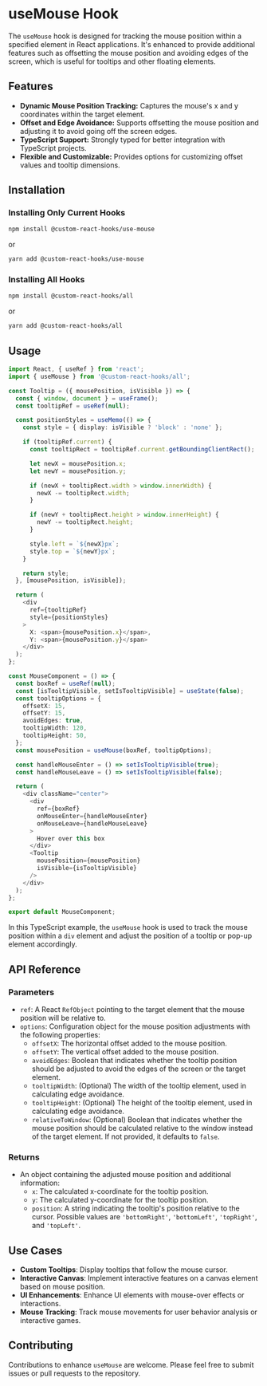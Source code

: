 # useMouse Hook

The `useMouse` hook is designed for tracking the mouse position within a specified element in React applications. It's enhanced to provide additional features such as offsetting the mouse position and avoiding edges of the screen, which is useful for tooltips and other floating elements.

## Features

- **Dynamic Mouse Position Tracking:** Captures the mouse's x and y coordinates within the target element.
- **Offset and Edge Avoidance:** Supports offsetting the mouse position and adjusting it to avoid going off the screen edges.
- **TypeScript Support:** Strongly typed for better integration with TypeScript projects.
- **Flexible and Customizable:** Provides options for customizing offset values and tooltip dimensions.

## Installation

### Installing Only Current Hooks

```bash
npm install @custom-react-hooks/use-mouse
```

or

```bash
yarn add @custom-react-hooks/use-mouse
```

### Installing All Hooks

```sh
npm install @custom-react-hooks/all
```

or

```sh
yarn add @custom-react-hooks/all
```

## Usage

```typescript
import React, { useRef } from 'react';
import { useMouse } from '@custom-react-hooks/all';

const Tooltip = ({ mousePosition, isVisible }) => {
  const { window, document } = useFrame();
  const tooltipRef = useRef(null);

  const positionStyles = useMemo(() => {
    const style = { display: isVisible ? 'block' : 'none' };

    if (tooltipRef.current) {
      const tooltipRect = tooltipRef.current.getBoundingClientRect();

      let newX = mousePosition.x;
      let newY = mousePosition.y;

      if (newX + tooltipRect.width > window.innerWidth) {
        newX -= tooltipRect.width;
      }

      if (newY + tooltipRect.height > window.innerHeight) {
        newY -= tooltipRect.height;
      }

      style.left = `${newX}px`;
      style.top = `${newY}px`;
    }

    return style;
  }, [mousePosition, isVisible]);

  return (
    <div
      ref={tooltipRef}
      style={positionStyles}
    >
      X: <span>{mousePosition.x}</span>,
      Y: <span>{mousePosition.y}</span>
    </div>
  );
};

const MouseComponent = () => {
  const boxRef = useRef(null);
  const [isTooltipVisible, setIsTooltipVisible] = useState(false);
  const tooltipOptions = {
    offsetX: 15,
    offsetY: 15,
    avoidEdges: true,
    tooltipWidth: 120,
    tooltipHeight: 50,
  };
  const mousePosition = useMouse(boxRef, tooltipOptions);

  const handleMouseEnter = () => setIsTooltipVisible(true);
  const handleMouseLeave = () => setIsTooltipVisible(false);

  return (
    <div className="center">
      <div
        ref={boxRef}
        onMouseEnter={handleMouseEnter}
        onMouseLeave={handleMouseLeave}
      >
        Hover over this box
      </div>
      <Tooltip
        mousePosition={mousePosition}
        isVisible={isTooltipVisible}
      />
    </div>
  );
};

export default MouseComponent;
```

In this TypeScript example, the `useMouse` hook is used to track the mouse position within a `div` element and adjust the position of a tooltip or pop-up element accordingly.

## API Reference

### Parameters

- `ref`: A React `RefObject` pointing to the target element that the mouse position will be relative to.
- `options`: Configuration object for the mouse position adjustments with the following properties:
  - `offsetX`: The horizontal offset added to the mouse position.
  - `offsetY`: The vertical offset added to the mouse position.
  - `avoidEdges`: Boolean that indicates whether the tooltip position should be adjusted to avoid the edges of the screen or the target element.
  - `tooltipWidth`: (Optional) The width of the tooltip element, used in calculating edge avoidance.
  - `tooltipHeight`: (Optional) The height of the tooltip element, used in calculating edge avoidance.
  - `relativeToWindow`: (Optional) Boolean that indicates whether the mouse position should be calculated relative to the window instead of the target element. If not provided, it defaults to `false`.

### Returns

- An object containing the adjusted mouse position and additional information:
  - `x`: The calculated x-coordinate for the tooltip position.
  - `y`: The calculated y-coordinate for the tooltip position.
  - `position`: A string indicating the tooltip's position relative to the cursor. Possible values are `'bottomRight'`, `'bottomLeft'`, `'topRight'`, and `'topLeft'`.

## Use Cases

- **Custom Tooltips**: Display tooltips that follow the mouse cursor.
- **Interactive Canvas**: Implement interactive features on a canvas element based on mouse position.
- **UI Enhancements**: Enhance UI elements with mouse-over effects or interactions.
- **Mouse Tracking**: Track mouse movements for user behavior analysis or interactive games.

## Contributing

Contributions to enhance `useMouse` are welcome. Please feel free to submit issues or pull requests to the repository.
